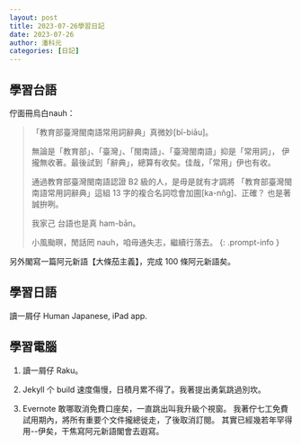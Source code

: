 ```yaml
---
layout: post
title: 2023-07-26學習日記
date: 2023-07-26
author: 潘科元
categories: [日記]
---
```

## 學習台語

佇面冊烏白nauh：

> 「教育部臺灣閩南語常用詞辭典」真微妙[bî-biāu]。
>
> 無論是「教育部」、「臺灣」、「閩南語」、「臺灣閩南語」抑是「常用詞」，
> 伊攏無收著。最後試到「辭典」，總算有收矣。佳哉，「常用」伊也有收。
>
> 通過教育部臺灣閩南語認證 B2 級的人，是毋是就有才調將
> 「教育部臺灣閩南語常用詞辭典」這組 13 字的複合名詞唸會加圇[ka-nn̂g]、正確？
> 也是著誠拚咧。
>
> 我家己 台語也是真 ham-bān。
>
> 小風颱暝，閒話罔 nauh，咱毋通失志，繼續行落去。
{: .prompt-info }

另外閣寫一篇阿元新語【大條茄主義】，完成 100 條阿元新語矣。

## 學習日語

讀一屑仔 Human Japanese, iPad app.

## 學習電腦

1. 讀一屑仔 Raku。

2. Jekyll 个 build 速度傷慢，日積月累不得了。我著提出勇氣跳過別坎。

3. Evernote 敢哪取消免費口座矣，一直跳出叫我升級个視窗。
我著佇七工免費試用期內，將所有重要个文件攏總徙走，了後取消訂閱。
其實已經幾若年罕得用--伊矣，干焦寫阿元新語閣會去遐寫。
